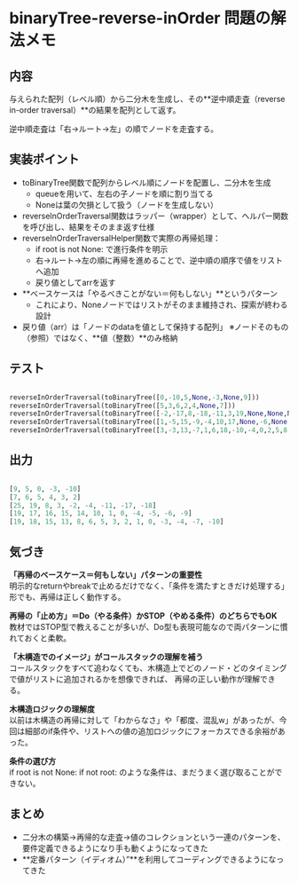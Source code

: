 # binaryTree-reverse-inOrder 問題の解法メモ

## 内容

与えられた配列（レベル順）から二分木を生成し、その**逆中順走査（reverse in-order traversal）**の結果を配列として返す。

逆中順走査は「右→ルート→左」の順でノードを走査する。

## 実装ポイント

- toBinaryTree関数で配列からレベル順にノードを配置し、二分木を生成
    - queueを用いて、左右の子ノードを順に割り当てる
    - Noneは葉の欠損として扱う（ノードを生成しない）
- reverseInOrderTraversal関数はラッパー（wrapper）として、ヘルパー関数を呼び出し、結果をそのまま返す仕様
- reverseInOrderTraversalHelper関数で実際の再帰処理：
    - if root is not None: で進行条件を明示
    - 右→ルート→左の順に再帰を進めることで、逆中順の順序で値をリストへ追加
    - 戻り値としてarrを返す
- **ベースケースは「やるべきことがない＝何もしない」**というパターン
    - これにより、Noneノードではリストがそのまま維持され、探索が終わる設計
- 戻り値（arr）は「ノードのdataを値として保持する配列」
※ノードそのもの（参照）ではなく、**値（整数）**のみ格納

## テスト

```python

reverseInOrderTraversal(toBinaryTree([0,-10,5,None,-3,None,9]))
reverseInOrderTraversal(toBinaryTree([5,3,6,2,4,None,7]))
reverseInOrderTraversal(toBinaryTree([-2,-17,8,-18,-11,3,19,None,None,None,-4,None,None,None,25]))
reverseInOrderTraversal(toBinaryTree([1,-5,15,-9,-4,10,17,None,-6,None,0,None,14,16,19]))
reverseInOrderTraversal(toBinaryTree([3,-3,13,-7,1,6,18,-10,-4,0,2,5,8,15,19]))

```

## 出力

```python

[9, 5, 0, -3, -10]
[7, 6, 5, 4, 3, 2]
[25, 19, 8, 3, -2, -4, -11, -17, -18]
[19, 17, 16, 15, 14, 10, 1, 0, -4, -5, -6, -9]
[19, 18, 15, 13, 8, 6, 5, 3, 2, 1, 0, -3, -4, -7, -10]

```

## 気づき

**「再帰のベースケース＝何もしない」パターンの重要性**  
明示的なreturnやbreakで止めるだけでなく、「条件を満たすときだけ処理する」形でも、再帰は正しく動作する。

**再帰の「止め方」＝Do（やる条件）かSTOP（やめる条件）のどちらでもOK**  
教材ではSTOP型で教えることが多いが、Do型も表現可能なので両パターンに慣れておくと柔軟。

**「木構造でのイメージ」がコールスタックの理解を補う**  
コールスタックをすべて追わなくても、木構造上でどのノード・どのタイミングで値がリストに追加されるかを想像できれば、
再帰の正しい動作が理解できる。

**木構造ロジックの理解度**  
以前は木構造の再帰に対して「わからなさ」や「都度、混乱w」があったが、今回は細部のif条件や、リストへの値の追加ロジックにフォーカスできる余裕があった。

**条件の選び方**  
if root is not None: if not root: のような条件は、まだうまく選び取ることができない。

## まとめ

- 二分木の構築→再帰的な走査→値のコレクションという一連のパターンを、要件定義できるようになり手も動くようになってきた
- **定番パターン（イディオム）”**を利用してコーディングできるようになってきた
